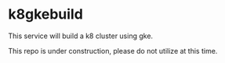 # k8gkebuild
This service will build a k8 cluster using gke.

This repo is under construction, please do not utilize at this time.